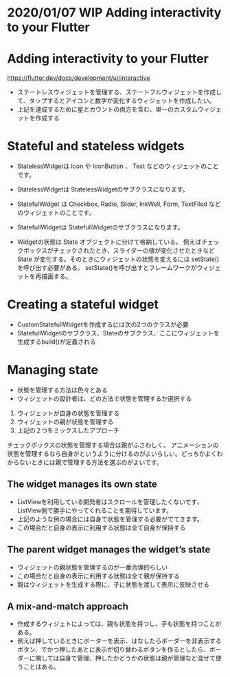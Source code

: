 # 2020/01/07 WIP Adding interactivity to your Flutter

# Adding interactivity to your Flutter
https://flutter.dev/docs/development/ui/interactive

- ステートレスウィジェットを管理する、ステートフルウィジェットを作成して、タップするとアイコンと数字が変化するウィジェットを作成したい。
- 上記を達成するために星とカウントの両方を含む、単一のカスタムウィジェットを作成する

# Stateful and stateless widgets

- StatelessWidgetは Icon や IconButton 、 Text などのウィジェットのことです。
- StatelessWidgetは StatelessWidgetのサブクラスになります。

- StatefulWidget は Checkbox, Radio, Slider, InkWell, Form, TextFiled などのウィジェットのことです。
- StatefullWidgetは StatefullWidgetのサブクラスになります。

- Widgetの状態は State オブジェクトに分けて格納している。 例えばチェックボックスがチェックされたとき、スライダーの値が変化させたときなど State が変化する。そのときにウィジェットの状態を変えるには setState() を呼び出す必要がある。 setState()を呼び出すとフレームワークがウィジェットを再描画する。

# Creating a stateful widget

- CustomStatefullWidgetを作成するには次の2つのクラスが必要
- StatefullWidgetのサブクラス、Stateのサブクラス、ここにウィジェットを生成するbuild()が定義される

# Managing state

- 状態を管理する方法は色々とある
- ウィジェットの設計者は、どの方法で状態を管理するか選択する

1. ウィジェットが自身の状態を管理する
3. ウィジェットの親が状態を管理する
4. 上記の２つをミックスしたアプローチ

チェックボックスの状態を管理する場合は親がふさわしく、
アニメーションの状態を管理するなら自身がというように分けるのがよいらしい。どっちかよくわからないときには親で管理する方法を選ぶのがよいです。

## The widget manages its own state

- ListViewを利用している開発者はスクロールを管理したくないです、ListView側で勝手にやってくれることを期待しています。
- 上記のような例の場合には自身で状態を管理する必要がでてきます。
- この場合だと自身の表示に利用する状態は全て自身が保持する

## The parent widget manages the widget’s state

- ウィジェットの親状態を管理するのが一番合理的らしい
- この場合だと自身の表示に利用する状態は全て親が保持する
- 親はウィジェットを生成する際に、子に状態を渡して表示に反映させる

## A mix-and-match approach

- 作成するウィジェトによっては、親も状態を持つし、子も状態を持つことがある。
- 例えば押しているときにボーターを表示、はなしたらボーダーを非表示するボタン、でかつ押したあとに表示が切り替わるボタンを作るとしたら、ボーダーに関しては自身で管理、押したかどうかの状態は親が管理など混ぜて使うことはある。

